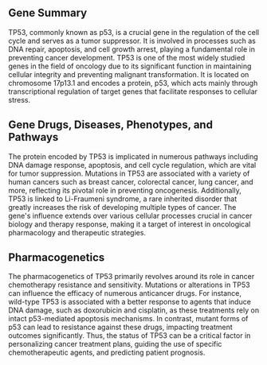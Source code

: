 ## Gene Summary
TP53, commonly known as p53, is a crucial gene in the regulation of the cell cycle and serves as a tumor suppressor. It is involved in processes such as DNA repair, apoptosis, and cell growth arrest, playing a fundamental role in preventing cancer development. TP53 is one of the most widely studied genes in the field of oncology due to its significant function in maintaining cellular integrity and preventing malignant transformation. It is located on chromosome 17p13.1 and encodes a protein, p53, which acts mainly through transcriptional regulation of target genes that facilitate responses to cellular stress.

## Gene Drugs, Diseases, Phenotypes, and Pathways
The protein encoded by TP53 is implicated in numerous pathways including DNA damage response, apoptosis, and cell cycle regulation, which are vital for tumor suppression. Mutations in TP53 are associated with a variety of human cancers such as breast cancer, colorectal cancer, lung cancer, and more, reflecting its pivotal role in preventing oncogenesis. Additionally, TP53 is linked to Li-Fraumeni syndrome, a rare inherited disorder that greatly increases the risk of developing multiple types of cancer. The gene's influence extends over various cellular processes crucial in cancer biology and therapy response, making it a target of interest in oncological pharmacology and therapeutic strategies.

## Pharmacogenetics
The pharmacogenetics of TP53 primarily revolves around its role in cancer chemotherapy resistance and sensitivity. Mutations or alterations in TP53 can influence the efficacy of numerous anticancer drugs. For instance, wild-type TP53 is associated with a better response to agents that induce DNA damage, such as doxorubicin and cisplatin, as these treatments rely on intact p53-mediated apoptosis mechanisms. In contrast, mutant forms of p53 can lead to resistance against these drugs, impacting treatment outcomes significantly. Thus, the status of TP53 can be a critical factor in personalizing cancer treatment plans, guiding the use of specific chemotherapeutic agents, and predicting patient prognosis.